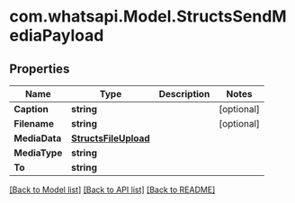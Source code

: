 
# com.whatsapi.Model.StructsSendMediaPayload

## Properties

Name | Type | Description | Notes
------------ | ------------- | ------------- | -------------
**Caption** | **string** |  | [optional] 
**Filename** | **string** |  | [optional] 
**MediaData** | [**StructsFileUpload**](StructsFileUpload.md) |  | 
**MediaType** | **string** |  | 
**To** | **string** |  | 

[[Back to Model list]](../README.md#documentation-for-models)
[[Back to API list]](../README.md#documentation-for-api-endpoints)
[[Back to README]](../README.md)

